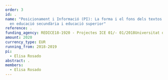 ```yaml
---
order: 3
id: .
name: "Posicionament i Informació (PI): La forma i el fons dels textos analítics
  en educació secundària i educació superior"
reference: .
funding_agency: REDICE18-1920 - Projectes ICE 01/- 01/2018Universitat de Barcelona
amount: 2020
currency_type: EUR
running_from: 2018-2019
pi:
  - Elisa Rosado
abstract: .
members:
  - Elisa Rosado
---
```


